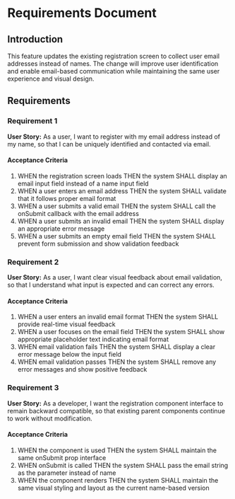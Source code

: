 # Requirements Document

## Introduction

This feature updates the existing registration screen to collect user email addresses instead of names. The change will improve user identification and enable email-based communication while maintaining the same user experience and visual design.

## Requirements

### Requirement 1

**User Story:** As a user, I want to register with my email address instead of my name, so that I can be uniquely identified and contacted via email.

#### Acceptance Criteria

1. WHEN the registration screen loads THEN the system SHALL display an email input field instead of a name input field
2. WHEN a user enters an email address THEN the system SHALL validate that it follows proper email format
3. WHEN a user submits a valid email THEN the system SHALL call the onSubmit callback with the email address
4. WHEN a user submits an invalid email THEN the system SHALL display an appropriate error message
5. WHEN a user submits an empty email field THEN the system SHALL prevent form submission and show validation feedback

### Requirement 2

**User Story:** As a user, I want clear visual feedback about email validation, so that I understand what input is expected and can correct any errors.

#### Acceptance Criteria

1. WHEN a user enters an invalid email format THEN the system SHALL provide real-time visual feedback
2. WHEN a user focuses on the email field THEN the system SHALL show appropriate placeholder text indicating email format
3. WHEN email validation fails THEN the system SHALL display a clear error message below the input field
4. WHEN email validation passes THEN the system SHALL remove any error messages and show positive feedback

### Requirement 3

**User Story:** As a developer, I want the registration component interface to remain backward compatible, so that existing parent components continue to work without modification.

#### Acceptance Criteria

1. WHEN the component is used THEN the system SHALL maintain the same onSubmit prop interface
2. WHEN onSubmit is called THEN the system SHALL pass the email string as the parameter instead of name
3. WHEN the component renders THEN the system SHALL maintain the same visual styling and layout as the current name-based version